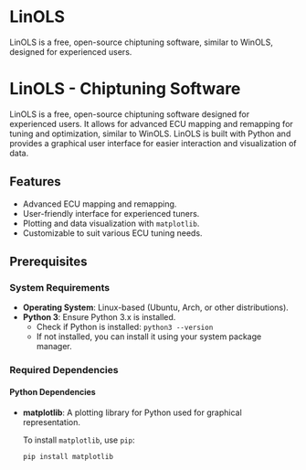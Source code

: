 # LinOLS
LinOLS is a free, open-source chiptuning software, similar to WinOLS, designed for experienced users.

# LinOLS - Chiptuning Software

LinOLS is a free, open-source chiptuning software designed for experienced users. It allows for advanced ECU mapping and remapping for tuning and optimization, similar to WinOLS. LinOLS is built with Python and provides a graphical user interface for easier interaction and visualization of data.

## Features

- Advanced ECU mapping and remapping.
- User-friendly interface for experienced tuners.
- Plotting and data visualization with `matplotlib`.
- Customizable to suit various ECU tuning needs.

## Prerequisites

### System Requirements

- **Operating System**: Linux-based (Ubuntu, Arch, or other distributions).
- **Python 3**: Ensure Python 3.x is installed.
  - Check if Python is installed: `python3 --version`
  - If not installed, you can install it using your system package manager.

### Required Dependencies

#### Python Dependencies

- **matplotlib**: A plotting library for Python used for graphical representation.
  
  To install `matplotlib`, use `pip`:
  ```bash
  pip install matplotlib
